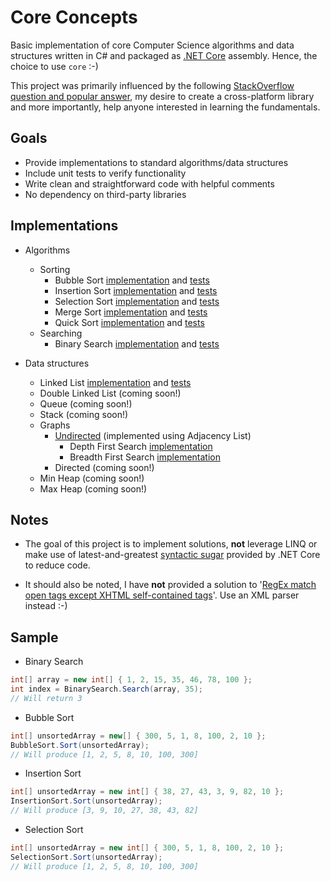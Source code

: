 Core Concepts
===========
Basic implementation of core Computer Science algorithms and data structures written in C# and packaged as [.NET Core](https://docs.microsoft.com/en-us/dotnet/core/) assembly. Hence, the choice to use `core` :-)

This project was primarily influenced by the following [StackOverflow question and popular answer](https://softwareengineering.stackexchange.com/questions/155639/which-algorithms-data-structures-should-i-recognize-and-know-by-name?answertab=votes#tab-top), my desire to create a cross-platform library and more importantly, help anyone interested in learning the fundamentals.

## Goals
* Provide implementations to standard algorithms/data structures
* Include unit tests to verify functionality
* Write clean and straightforward code with helpful comments
* No dependency on third-party libraries

## Implementations
* Algorithms
  - Sorting
    - Bubble Sort [implementation](https://github.com/AnthonyArzola/CoreConcepts/blob/master/CoreConcepts/Algorithms/Sorting/BubbleSort.cs) and [tests](https://github.com/AnthonyArzola/CoreConcepts/blob/master/CoreConcepts.Tests/Algorithms/Sorting/BubbleSortTests.cs)
    - Insertion Sort [implementation](https://github.com/AnthonyArzola/CoreConcepts/blob/master/CoreConcepts/Algorithms/Sorting/InsertionSort.cs) and [tests](https://github.com/AnthonyArzola/CoreConcepts/blob/master/CoreConcepts.Tests/Algorithms/Sorting/InsertionSortTests.cs)
    - Selection Sort [implementation](https://github.com/AnthonyArzola/CoreConcepts/blob/master/CoreConcepts/Algorithms/Sorting/SelectionSort.cs) and [tests](https://github.com/AnthonyArzola/CoreConcepts/blob/master/CoreConcepts.Tests/Algorithms/Sorting/SelectionSortTests.cs)
    - Merge Sort [implementation](https://github.com/AnthonyArzola/CoreConcepts/blob/master/CoreConcepts/Algorithms/Sorting/MergeSort.cs) and [tests](https://github.com/AnthonyArzola/CoreConcepts/blob/master/CoreConcepts.Tests/Algorithms/Sorting/MergeSortTests.cs)
    - Quick Sort [implementation](https://github.com/AnthonyArzola/CoreConcepts/blob/master/CoreConcepts/Algorithms/Sorting/QuickSort.cs) and [tests](https://github.com/AnthonyArzola/CoreConcepts/blob/master/CoreConcepts.Tests/Algorithms/Sorting/QuickSortTests.cs)
  - Searching
    - Binary Search [implementation](https://github.com/AnthonyArzola/CoreConcepts/blob/master/CoreConcepts/Algorithms/Searching/BInarySearch.cs) and [tests](https://github.com/AnthonyArzola/CoreConcepts/blob/master/CoreConcepts.Tests/DataStructures/Graphs/UndirectedGraphTests.cs)

* Data structures
  - Linked List [implementation](https://github.com/AnthonyArzola/CoreConcepts/blob/master/CoreConcepts/DataStructures/Linear/LinkedList.cs) and [tests](https://github.com/AnthonyArzola/CoreConcepts/blob/master/CoreConcepts.Tests/DataStructures/Linear/LinkedListTests.cs)
  - Double Linked List (coming soon!)
  - Queue (coming soon!)
  - Stack (coming soon!)
  - Graphs
    - [Undirected](https://github.com/AnthonyArzola/CoreConcepts/blob/master/CoreConcepts/DataStructures/Graphs/UndirectedGraph.cs) (implemented using Adjacency List)
      - Depth First Search [implementation](https://github.com/AnthonyArzola/CoreConcepts/blob/de954a7c0d8aec10460a7c16d6a2b1ee6eb0967f/CoreConcepts/DataStructures/Graphs/UndirectedGraph.cs#L79)
      - Breadth First Search [implementation](https://github.com/AnthonyArzola/CoreConcepts/blob/de954a7c0d8aec10460a7c16d6a2b1ee6eb0967f/CoreConcepts/DataStructures/Graphs/UndirectedGraph.cs#L158)
    - Directed (coming soon!)
  - Min Heap (coming soon!)
  - Max Heap (coming soon!)

## Notes
* The goal of this project is to implement solutions, __not__ leverage LINQ or make use of latest-and-greatest [syntactic sugar](https://en.wikipedia.org/wiki/Syntactic_sugar) provided by .NET Core to reduce code.

* It should also be noted, I have __not__ provided a solution to '[RegEx match open tags except XHTML self-contained tags](https://stackoverflow.com/questions/1732348/regex-match-open-tags-except-xhtml-self-contained-tags)'. Use an XML parser instead :-)

## Sample
* Binary Search
```csharp
int[] array = new int[] { 1, 2, 15, 35, 46, 78, 100 };
int index = BinarySearch.Search(array, 35);
// Will return 3
```

* Bubble Sort
```csharp
int[] unsortedArray = new[] { 300, 5, 1, 8, 100, 2, 10 };
BubbleSort.Sort(unsortedArray);
// Will produce [1, 2, 5, 8, 10, 100, 300]
```

* Insertion Sort
```csharp
int[] unsortedArray = new int[] { 38, 27, 43, 3, 9, 82, 10 };
InsertionSort.Sort(unsortedArray);
// Will produce [3, 9, 10, 27, 38, 43, 82]
```

* Selection Sort
```csharp
int[] unsortedArray = new int[] { 300, 5, 1, 8, 100, 2, 10 };
SelectionSort.Sort(unsortedArray);
// Will produce [1, 2, 5, 8, 10, 100, 300]
```
